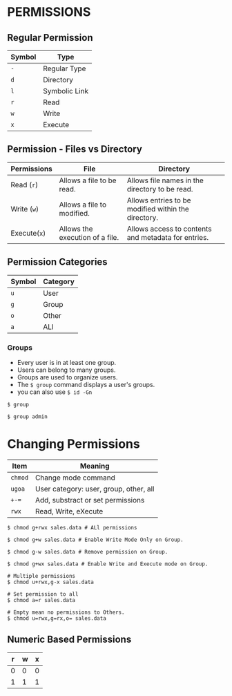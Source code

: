 # PERMISSIONS


## Regular Permission 

Symbol | Type | 
--- | --- | 
`-` | Regular Type | 
`d` | Directory | 
`l` | Symbolic Link | 
`r` | Read | 
`w` | Write | 
`x` | Execute | 



## Permission - Files vs Directory

Permissions | File | Directory
--- | --- | --- | 
Read (`r`) | Allows a file to be read. | Allows file names in the directory to be read. | 
Write (`w`) | Allows a file to modified. | Allows entries to be modified within the directory. | 
Execute(`x`) | Allows the execution of a file. | Allows access to contents and metadata for entries. 


## Permission Categories

Symbol | Category | 
--- | --- | 
`u` | User | 
`g` | Group | 
`o` | Other | 
`a` | ALl | 

### Groups 

* Every user is in at least one group. 
* Users can belong to many groups. 
* Groups are used to organize users. 
* The ``$ group`` command displays a user's groups. 
* you can also use `$ id -Gn` 


```
$ group 

$ group admin
```

# Changing Permissions

Item | Meaning | 
--- | --- | 
`chmod` | Change mode command |
`ugoa` | User category: user, group, other, all |
`+-=` | Add, substract or set permissions | 
`rwx` | Read, Write, eXecute | 


```
$ chmod g+rwx sales.data # ALl permissions

$ chmod g+w sales.data # Enable Write Mode Only on Group. 

$ chmod g-w sales.data # Remove permission on Group.    

$ chmod g+wx sales.data # Enable Write and Execute mode on Group. 

# Multiple permissions
$ chmod u+rwx,g-x sales.data

# Set permission to all 
$ chmod a=r sales.data

# Empty mean no permissions to Others.
$ chmod u=rwx,g=rx,o= sales.data
```

## Numeric Based Permissions

r | w | x | 
--- | --- | --- | 
0 | 0 | 0 |
1 | 1 | 1 | 